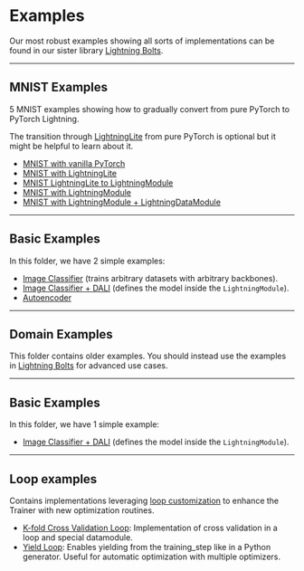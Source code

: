 # Examples

Our most robust examples showing all sorts of implementations
can be found in our sister library [Lightning Bolts](https://pytorchlightning.ai/docs/en/latest/ecosystem/bolts.html).

______________________________________________________________________

## MNIST Examples

5 MNIST examples showing how to gradually convert from pure PyTorch to PyTorch Lightning.

The transition through [LightningLite](https://pytorchlightning.ai/docs/en/latest/starter/lightning_lite.html) from pure PyTorch is optional but it might be helpful to learn about it.

- [MNIST with vanilla PyTorch](./basic_examples/mnist_examples/image_classifier_1_pytorch.py)
- [MNIST with LightningLite](./basic_examples/mnist_examples/image_classifier_2_lite.py)
- [MNIST LightningLite to LightningModule](./basic_examples/mnist_examples/image_classifier_3_lite_to_lightning_module.py)
- [MNIST with LightningModule](./basic_examples/mnist_examples/image_classifier_4_lightning_module.py)
- [MNIST with LightningModule + LightningDataModule](./basic_examples/mnist_examples/image_classifier_5_lightning_datamodule.py)

______________________________________________________________________

## Basic Examples

In this folder, we have 2 simple examples:

- [Image Classifier](./basic_examples/backbone_image_classifier.py) (trains arbitrary datasets with arbitrary backbones).
- [Image Classifier + DALI](./basic_examples/mnist_examples/image_classifier_4_dali.py) (defines the model inside the `LightningModule`).
- [Autoencoder](./basic_examples/autoencoder.py)

______________________________________________________________________

## Domain Examples

This folder contains older examples. You should instead use the examples
in [Lightning Bolts](https://pytorchlightning.ai/docs/en/latest/ecosystem/bolts.html)
for advanced use cases.

______________________________________________________________________

## Basic Examples

In this folder, we have 1 simple example:

- [Image Classifier + DALI](./integration_examples/dali_image_classifier.py) (defines the model inside the `LightningModule`).

______________________________________________________________________

## Loop examples

Contains implementations leveraging [loop customization](https://pytorchlightning.ai/docs/en/latest/extensions/loops.html) to enhance the Trainer with new optimization routines.

- [K-fold Cross Validation Loop](./loop_examples/kfold.py): Implementation of cross validation in a loop and special datamodule.
- [Yield Loop](./loop_examples/yielding_training_step.py): Enables yielding from the training_step like in a Python generator. Useful for automatic optimization with multiple optimizers.

